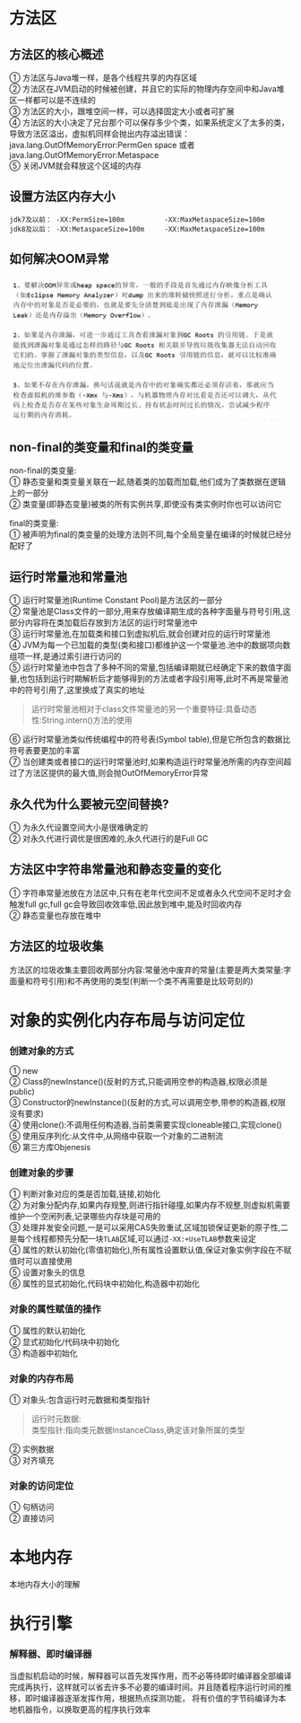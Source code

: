 # 方法区
## 方法区的核心概述
① 方法区与Java堆一样，是各个线程共享的内存区域  
② 方法区在JVM启动的时候被创建，并且它的实际的物理内存空间中和Java堆区一样都可以是不连续的  
③ 方法区的大小，跟堆空间一样，可以选择固定大小或者可扩展  
④ 方法区的大小决定了兄台那个可以保存多少个类，如果系统定义了太多的类，导致方法区溢出，虚拟机同样会抛出内存溢出错误：java.lang.OutOfMemoryError:PermGen space 或者 java.lang.OutOfMemoryError:Metaspace  
⑤ 关闭JVM就会释放这个区域的内存

## 设置方法区内存大小
```
jdk7及以前： -XX:PermSize=100m          -XX:MaxMetaspaceSize=100m  
jdk8及以后： -XX:MetaspaceSize=100m     -XX:MaxMetaspaceSize=100m
```

## 如何解决OOM异常
![img.png](images/如何解决OOM异常.png)

## non-final的类变量和final的类变量
non-final的类变量:  
① 静态变量和类变量关联在一起,随着类的加载而加载,他们成为了类数据在逻辑上的一部分  
② 类变量(即静态变量)被类的所有实例共享,即使没有类实例时你也可以访问它  

final的类变量:  
① 被声明为final的类变量的处理方法则不同,每个全局变量在编译的时候就已经分配好了

## 运行时常量池和常量池
① 运行时常量池(Runtime Constant Pool)是方法区的一部分  
② 常量池是Class文件的一部分,用来存放编译期生成的各种字面量与符号引用,这部分内容将在类加载后存放到方法区的运行时常量池中  
③ 运行时常量池,在加载类和接口到虚拟机后,就会创建对应的运行时常量池  
④ JVM为每一个已加载的类型(类和接口)都维护这一个常量池.池中的数据项向数组项一样,是通过索引进行访问的  
⑤ 运行时常量池中包含了多种不同的常量,包括编译期就已经确定下来的数值字面量,也包括到运行时期解析后才能够得到的方法或者字段引用等,此时不再是常量池中的符号引用了,这里换成了真实的地址
> 运行时常量池相对于class文件常量池的另一个重要特征:具备动态性:String.intern()方法的使用

⑥ 运行时常量池类似传统编程中的符号表(Symbol table),但是它所包含的数据比符号表要更加的丰富  
⑦ 当创建类或者接口的运行时常量池时,如果构造运行时常量池所需的内存空间超过了方法区提供的最大值,则会抛OutOfMemoryError异常

## 永久代为什么要被元空间替换?
① 为永久代设置空间大小是很难确定的  
② 对永久代进行调优是很困难的,永久代进行的是Full GC

## 方法区中字符串常量池和静态变量的变化
① 字符串常量池放在方法区中,只有在老年代空间不足或者永久代空间不足时才会触发full gc,full gc会导致回收效率低,因此放到堆中,能及时回收内存  
② 静态变量也存放在堆中

## 方法区的垃圾收集
方法区的垃圾收集主要回收两部分内容:常量池中废弃的常量(主要是两大类常量:字面量和符号引用)和不再使用的类型(判断一个类不再需要是比较苛刻的)

# 对象的实例化内存布局与访问定位
### 创建对象的方式
① new  
② Class的newInstance()(反射的方式,只能调用空参的构造器,权限必须是public)  
③ Constructor的newInstance()(反射的方式,可以调用空参,带参的构造器,权限没有要求)  
④ 使用clone():不调用任何构造器,当前类需要实现cloneable接口,实现clone()  
⑤ 使用反序列化:从文件中,从网络中获取一个对象的二进制流  
⑥ 第三方库Objenesis

### 创建对象的步骤
① 判断对象对应的类是否加载,链接,初始化  
② 为对象分配内存,如果内存规整,则进行指针碰撞,如果内存不规整,则虚拟机需要维护一个空闲列表,记录哪些内存块是可用的  
③ 处理并发安全问题,一是可以采用CAS失败重试,区域加锁保证更新的原子性,二是每个线程都预先分配一块```TLAB```区域,可以通过```-XX:+UseTLAB```参数来设定  
④ 属性的默认初始化(零值初始化),所有属性设置默认值,保证对象实例字段在不赋值时可以直接使用  
⑤ 设置对象头的信息  
⑥ 属性的显式初始化,代码块中初始化,构造器中初始化

### 对象的属性赋值的操作
① 属性的默认初始化  
② 显式初始化/代码块中初始化  
③ 构造器中初始化

### 对象的内存布局
① 对象头:包含运行时元数据和类型指针  
> 运行时元数据:  
> 类型指针:指向类元数据InstanceClass,确定该对象所属的类型

② 实例数据  
③ 对齐填充

### 对象的访问定位
① 句柄访问  
② 直接访问

# 本地内存
本地内存大小的理解

# 执行引擎
### 解释器、即时编译器
当虚拟机启动的时候，解释器可以首先发挥作用，而不必等待即时编译器全部编译完成再执行，这样就可以省去许多不必要的编译时间。并且随着程序运行时间的推移，即时编译器逐渐发挥作用，根据热点探测功能，
将有价值的字节码编译为本地机器指令，以换取更高的程序执行效率


